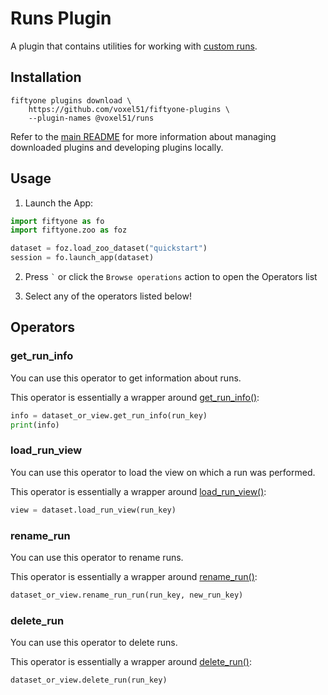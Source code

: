 # Runs Plugin

A plugin that contains utilities for working with
[custom runs](https://docs.voxel51.com/plugins/developing_plugins.html#storing-custom-runs).

## Installation

```shell
fiftyone plugins download \
    https://github.com/voxel51/fiftyone-plugins \
    --plugin-names @voxel51/runs
```

Refer to the [main README](https://github.com/voxel51/fiftyone-plugins) for
more information about managing downloaded plugins and developing plugins
locally.

## Usage

1.  Launch the App:

```py
import fiftyone as fo
import fiftyone.zoo as foz

dataset = foz.load_zoo_dataset("quickstart")
session = fo.launch_app(dataset)
```

2.  Press `` ` `` or click the `Browse operations` action to open the Operators
    list

3.  Select any of the operators listed below!

## Operators

### get_run_info

You can use this operator to get information about runs.

This operator is essentially a wrapper around
[get_run_info()](https://docs.voxel51.com/api/fiftyone.core.collections.html#fiftyone.core.collections.SampleCollection.get_run_info):

```py
info = dataset_or_view.get_run_info(run_key)
print(info)
```

### load_run_view

You can use this operator to load the view on which a run was performed.

This operator is essentially a wrapper around
[load_run_view()](https://docs.voxel51.com/api/fiftyone.core.collections.html#fiftyone.core.collections.SampleCollection.load_run_view):

```py
view = dataset.load_run_view(run_key)
```

### rename_run

You can use this operator to rename runs.

This operator is essentially a wrapper around
[rename_run()](https://docs.voxel51.com/api/fiftyone.core.collections.html#fiftyone.core.collections.SampleCollection.rename_run):

```py
dataset_or_view.rename_run_run(run_key, new_run_key)
```

### delete_run

You can use this operator to delete runs.

This operator is essentially a wrapper around
[delete_run()](https://docs.voxel51.com/api/fiftyone.core.collections.html#fiftyone.core.collections.SampleCollection.delete_run):

```py
dataset_or_view.delete_run(run_key)
```
